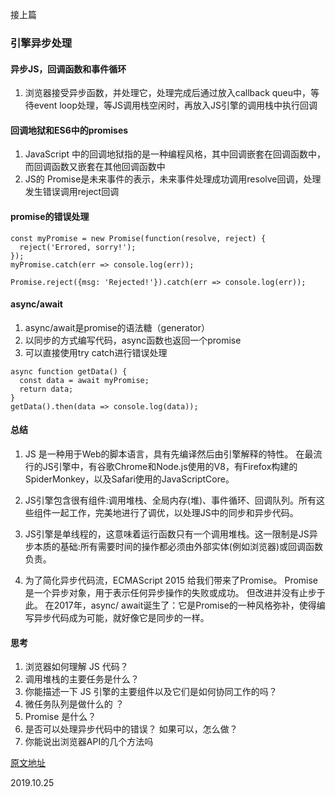接上篇
### 引擎异步处理

#### 异步JS，回调函数和事件循环
1. 浏览器接受异步函数，并处理它，处理完成后通过放入callback queu中，等待event loop处理，等JS调用栈空闲时，再放入JS引擎的调用栈中执行回调

#### 回调地狱和ES6中的promises
1. JavaScript 中的回调地狱指的是一种编程风格，其中回调嵌套在回调函数中，而回调函数又嵌套在其他回调函数中
2. JS的 Promise是未来事件的表示，未来事件处理成功调用resolve回调，处理发生错误调用reject回调
   
#### promise的错误处理
```
const myPromise = new Promise(function(resolve, reject) {
  reject('Errored, sorry!');
});
myPromise.catch(err => console.log(err));
```

```
Promise.reject({msg: 'Rejected!'}).catch(err => console.log(err));
```

#### async/await
1. async/await是promise的语法糖（generator）
2. 以同步的方式编写代码，async函数也返回一个promise
3. 可以直接使用try catch进行错误处理
```
async function getData() {
  const data = await myPromise;
  return data;
}
getData().then(data => console.log(data));
```

#### 总结
1. JS 是一种用于Web的脚本语言，具有先编译然后由引擎解释的特性。 在最流行的JS引擎中，有谷歌Chrome和Node.js使用的V8，有Firefox构建的SpiderMonkey，以及Safari使用的JavaScriptCore。

2. JS引擎包含很有组件:调用堆栈、全局内存(堆)、事件循环、回调队列。所有这些组件一起工作，完美地进行了调优，以处理JS中的同步和异步代码。

3. JS引擎是单线程的，这意味着运行函数只有一个调用堆栈。这一限制是JS异步本质的基础:所有需要时间的操作都必须由外部实体(例如浏览器)或回调函数负责。

4. 为了简化异步代码流，ECMAScript 2015 给我们带来了Promise。 Promise 是一个异步对象，用于表示任何异步操作的失败或成功。 但改进并没有止步于此。 在2017年，async/ await诞生了：它是Promise的一种风格弥补，使得编写异步代码成为可能，就好像它是同步的一样。

#### 思考
1. 浏览器如何理解 JS 代码？
2. 调用堆栈的主要任务是什么？
3. 你能描述一下 JS 引擎的主要组件以及它们是如何协同工作的吗？
4. 微任务队列是做什么的 ？
5. Promise 是什么？
6. 是否可以处理异步代码中的错误？ 如果可以，怎么做？
7. 你能说出浏览器API的几个方法吗

[原文地址](https://github.com/qq449245884/xiaozhi/issues/124)

2019.10.25